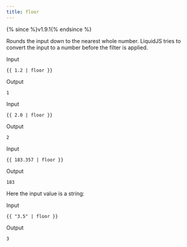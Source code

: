 ```yaml
---
title: floor
---
```


{% since %}v1.9.1{% endsince %}

Rounds the input down to the nearest whole number. LiquidJS tries to convert the input to a number before the filter is applied.

Input
```liquid
{{ 1.2 | floor }}
```

Output
```text
1
```

Input
```liquid
{{ 2.0 | floor }}
```

Output
```text
2
```

Input
```liquid
{{ 183.357 | floor }}
```

Output
```text
183
```

Here the input value is a string:

Input
```liquid
{{ "3.5" | floor }}
```

Output
```text
3
```

